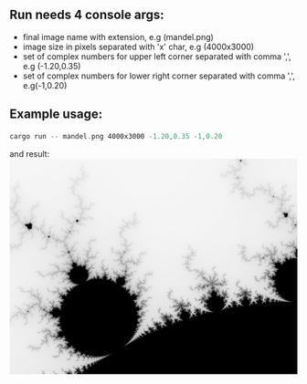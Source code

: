 ## Run needs 4 console args:
- final image name with extension, e.g (mandel.png)
- image size in pixels separated with 'x' char, e.g (4000x3000)
- set of complex numbers for upper left corner separated with comma ',', e.g (-1.20,0.35)
- set of complex numbers for lower right corner separated with comma ',', e.g(-1,0.20)

## Example usage:

```rust
cargo run -- mandel.png 4000x3000 -1.20,0.35 -1,0.20
```

and result:
![mandel.png](mandel.png)
